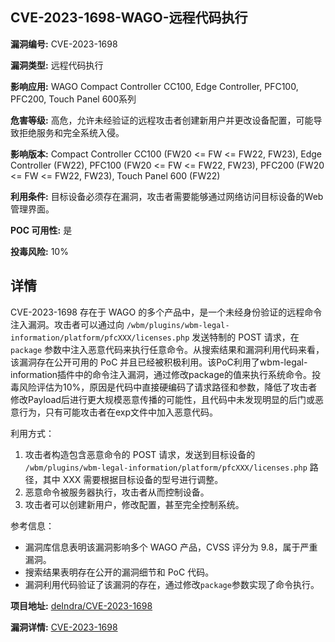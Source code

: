 ## CVE-2023-1698-WAGO-远程代码执行

**漏洞编号:** CVE-2023-1698

**漏洞类型:** 远程代码执行

**影响应用:** WAGO Compact Controller CC100, Edge Controller, PFC100, PFC200, Touch Panel 600系列

**危害等级:** 高危，允许未经验证的远程攻击者创建新用户并更改设备配置，可能导致拒绝服务和完全系统入侵。

**影响版本:** Compact Controller CC100 (FW20 <= FW <= FW22, FW23), Edge Controller (FW22), PFC100 (FW20 <= FW <= FW22, FW23), PFC200 (FW20 <= FW <= FW22, FW23), Touch Panel 600 (FW22)

**利用条件:** 目标设备必须存在漏洞，攻击者需要能够通过网络访问目标设备的Web管理界面。

**POC 可用性:** 是

**投毒风险:** 10%

## 详情

CVE-2023-1698 存在于 WAGO 的多个产品中，是一个未经身份验证的远程命令注入漏洞。攻击者可以通过向 `/wbm/plugins/wbm-legal-information/platform/pfcXXX/licenses.php` 发送特制的 POST 请求，在 `package` 参数中注入恶意代码来执行任意命令。从搜索结果和漏洞利用代码来看，该漏洞存在公开可用的 PoC 并且已经被积极利用。该PoC利用了wbm-legal-information插件中的命令注入漏洞，通过修改package的值来执行系统命令。投毒风险评估为10%，原因是代码中直接硬编码了请求路径和参数，降低了攻击者修改Payload后进行更大规模恶意传播的可能性，且代码中未发现明显的后门或恶意行为，只有可能攻击者在exp文件中加入恶意代码。

利用方式：
1.  攻击者构造包含恶意命令的 POST 请求，发送到目标设备的 `/wbm/plugins/wbm-legal-information/platform/pfcXXX/licenses.php` 路径，其中 XXX 需要根据目标设备的型号进行调整。
2.  恶意命令被服务器执行，攻击者从而控制设备。
3. 攻击者可以创建新用户，修改配置，甚至完全控制系统。

参考信息：
*   漏洞库信息表明该漏洞影响多个 WAGO 产品，CVSS 评分为 9.8，属于严重漏洞。
*   搜索结果表明存在公开的漏洞细节和 PoC 代码。
*   漏洞利用代码验证了该漏洞的存在，通过修改`package`参数实现了命令执行。

**项目地址:** [deIndra/CVE-2023-1698](https://github.com/deIndra/CVE-2023-1698)

**漏洞详情:** [CVE-2023-1698](https://nvd.nist.gov/vuln/detail/CVE-2023-1698)